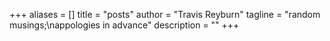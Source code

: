 +++
aliases = []
title = "posts"
author = "Travis Reyburn"
tagline = "random musings;\nappologies in advance"
description = ""
+++